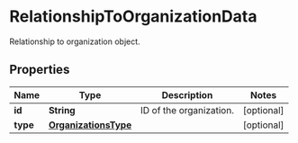 

# RelationshipToOrganizationData

Relationship to organization object.
## Properties

Name | Type | Description | Notes
------------ | ------------- | ------------- | -------------
**id** | **String** | ID of the organization. |  [optional]
**type** | [**OrganizationsType**](OrganizationsType.md) |  |  [optional]



